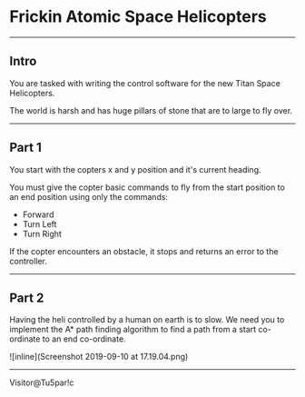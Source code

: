 # Frickin Atomic Space Helicopters #

---

## Intro ##

You are tasked with writing the control software for the new Titan Space Helicopters.

The world is harsh and has huge pillars of stone that are to large to fly over.

---

## Part 1 ##

You start with the copters x and y position and it's current heading.

You must give the copter basic commands to fly from the start position to an end position using only the commands:
* Forward
* Turn Left
* Turn Right

If the copter encounters an obstacle, it stops and returns an error to the controller.

---

## Part 2 ##

Having the heli controlled by a human on earth is to slow.
We need you to implement the A* path finding algorithm to find a path from a start co-ordinate to an end co-ordinate.


![inline](Screenshot 2019-09-10 at 17.19.04.png)

---

Visitor@Tu5par!c
